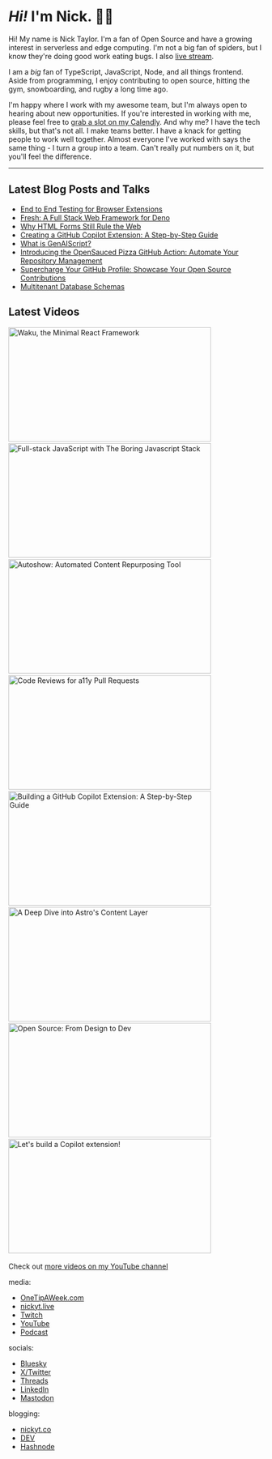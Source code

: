 # <em>Hi!</em> I'm Nick. 👋🏻

Hi! My name is Nick Taylor. I'm a fan of Open Source and have a growing interest in serverless and edge computing. I'm not a big fan of spiders, but I know they're doing good work eating bugs. I also [live stream](https://nickyt.live).

I am a <em>big</em> fan of TypeScript, JavaScript, Node, and all things frontend. Aside from programming, I enjoy contributing to open source, hitting the gym, snowboarding, and rugby a long time ago.

I'm happy where I work with my awesome team, but I'm always open to hearing about new opportunities. If you're interested in working with me, please feel free to <a href="https://calendly.com/nickytonline/new-opportunities">grab a slot on my Calendly</a>. And why me? I have the tech skills, but that's not all. I make teams better. I have a knack for getting people to work well together. Almost everyone I've worked with says the same thing - I turn a group into a team. Can't really put numbers on it, but you'll feel the difference.

---

## Latest Blog Posts and Talks

<!-- BLOG-POST-LIST:START -->
- [End to End Testing for Browser Extensions](https://www.nickyt.co/talks/end-to-end-testing-for-browser-extensions-xtreme-js-2024/)
- [Fresh: A Full Stack Web Framework for Deno](https://www.nickyt.co/talks/fresh--a-full-stack-web-framework-for-deno-all-things-open-2024/)
- [Why HTML Forms Still Rule the Web](https://www.nickyt.co/talks/why-html-forms-still-rule-the-web-netlify-compose-2024/)
- [Creating a GitHub Copilot Extension: A Step-by-Step Guide](https://www.nickyt.co/blog/creating-your-first-github-copilot-extension-a-step-by-step-guide-28g0/)
- [What is GenAIScript?](https://www.nickyt.co/blog/what-is-genaiscript-1mf2/)
- [Introducing the OpenSauced Pizza GitHub Action: Automate Your Repository Management](https://www.nickyt.co/blog/introducing-the-opensauced-pizza-github-action-automate-your-repository-management-44aj/)
- [Supercharge Your GitHub Profile: Showcase Your Open Source Contributions](https://www.nickyt.co/blog/showcase-your-open-source-contributions-with-opensauced-dev-cards-2j0k/)
- [Multitenant Database Schemas](https://www.nickyt.co/blog/multitenant-database-schemas-4ofc/)
<!-- BLOG-POST-LIST:END -->

## Latest Videos

<!-- VIDEO-LIST:START --><aside><a href="https://www.youtube.com/watch?v=N4mIg7Rt9D4" title="Waku, the Minimal React Framework"><img src="https://img.youtube.com/vi/N4mIg7Rt9D4/maxresdefault.jpg" alt="Waku, the Minimal React Framework" width="400" height="226" /></a>&nbsp;&nbsp;<a href="https://www.youtube.com/watch?v=JM-GF-wqdv0" title="Full-stack JavaScript with The Boring Javascript Stack"><img src="https://img.youtube.com/vi/JM-GF-wqdv0/maxresdefault.jpg" alt="Full-stack JavaScript with The Boring Javascript Stack" width="400" height="226" /></a>&nbsp;&nbsp;<a href="https://www.youtube.com/watch?v=89FbJXhzdjg" title="Autoshow: Automated Content Repurposing Tool"><img src="https://img.youtube.com/vi/89FbJXhzdjg/maxresdefault.jpg" alt="Autoshow: Automated Content Repurposing Tool" width="400" height="226" /></a>&nbsp;&nbsp;<a href="https://www.youtube.com/watch?v=nQUZAKWELr0" title="Code Reviews for a11y Pull Requests"><img src="https://img.youtube.com/vi/nQUZAKWELr0/maxresdefault.jpg" alt="Code Reviews for a11y Pull Requests" width="400" height="226" /></a>&nbsp;&nbsp;<a href="https://www.youtube.com/watch?v=zvcuks2X_e8" title="Building a GitHub Copilot Extension: A Step-by-Step Guide"><img src="https://img.youtube.com/vi/zvcuks2X_e8/maxresdefault.jpg" alt="Building a GitHub Copilot Extension: A Step-by-Step Guide" width="400" height="226" /></a>&nbsp;&nbsp;<a href="https://www.youtube.com/watch?v=Bf8rVtQxbAs" title="A Deep Dive into Astro's Content Layer"><img src="https://img.youtube.com/vi/Bf8rVtQxbAs/maxresdefault.jpg" alt="A Deep Dive into Astro's Content Layer" width="400" height="226" /></a>&nbsp;&nbsp;<a href="https://www.youtube.com/watch?v=RLy1goKB8yg" title="Open Source: From Design to Dev"><img src="https://img.youtube.com/vi/RLy1goKB8yg/maxresdefault.jpg" alt="Open Source: From Design to Dev" width="400" height="226" /></a>&nbsp;&nbsp;<a href="https://www.youtube.com/watch?v=j-2wex4saUI" title="Let's build a Copilot extension!"><img src="https://img.youtube.com/vi/j-2wex4saUI/maxresdefault.jpg" alt="Let's build a Copilot extension!" width="400" height="226" /></a>&nbsp;&nbsp;</aside><!-- VIDEO-LIST:END -->

Check out [more videos on my YouTube channel](https://www.youtube.com/channel/UCBLlEq0co24VFJIMEHNcPOQ)

media:

- [OneTipAWeek.com](https://onetipaweek.com)
- [nickyt.live](https://nickyt.live)
- [Twitch](https://twitch.tv/nickytonline)
- [YouTube](https://nickyt.tube)
- [Podcast](https://pod.iamdeveloper.com)

socials:

- [Bluesky](https://bsky.app/profile/nickyt.online)
- [X/Twitter](https://twitter.com/nickytonline)
- [Threads](https://www.threads.net/@nickytonline)
- [LinkedIn](https://www.linkedin.com/in/nickytonline)
- [Mastodon](https://toot.cafe/@nickytonline)

blogging:

- [nickyt.co](https://www.nickyt.co)
- [DEV](https://dev.to/nickytonline)
- [Hashnode](https://nickytonline.hashnode.dev)

